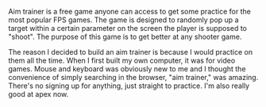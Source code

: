 Aim trainer is a free game anyone can access to get some practice for the most popular FPS games. The game is designed to randomly pop up a target within a certain parameter on the screen the player is supposed to "shoot". The purpose of this game is to get better at any shooter game. 

The reason I decided to build an aim trainer is because I would practice on them all the time. When I first built my own computer, it was for video games. Mouse and keyboard was obviously new to me and I thought the convenience of simply searching in the browser, "aim trainer," was amazing. There's no signing up for anything, just straight to practice. I'm also really good at apex now.